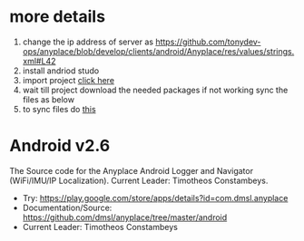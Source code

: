# more details 
1. change the ip address of server as https://github.com/tonydev-ops/anyplace/blob/develop/clients/android/Anyplace/res/values/strings.xml#L42
2. install andriod studo 
3. import project [click here](androidstudio_welcome.png)
4. wait till project download the needed packages if not working sync the files as below 
5. to sync files do [this](sync.jpg) 

# Android v2.6
The Source code for the Anyplace Android Logger and Navigator (WiFi/IMU/IP Localization). Current Leader: Timotheos Constambeys. 

- Try: https://play.google.com/store/apps/details?id=com.dmsl.anyplace
- Documentation/Source: https://github.com/dmsl/anyplace/tree/master/android
- Current Leader: Timotheos Constambeys
